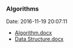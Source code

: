 <!--
title: Algorithms
date: 2016-11-19 20:07:11
tags:
- Algorithm
- Data Structure
-->
### Algorithms
Date: 2016-11-19 20:07:11

* [Algorithm.docx](https://github.com/zhuzhigao/PersonalMaterials/raw/master/Algorithms/Algorithm.docx)
* [Data Structure.docx](https://github.com/zhuzhigao/PersonalMaterials/raw/master/Algorithms/Data%20Structure.docx)
<!-- more -->
